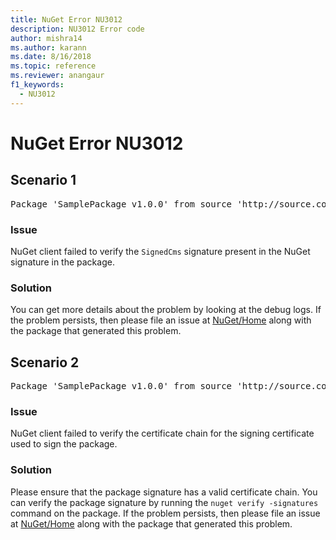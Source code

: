 ```yaml
---
title: NuGet Error NU3012
description: NU3012 Error code
author: mishra14
ms.author: karann
ms.date: 8/16/2018
ms.topic: reference
ms.reviewer: anangaur
f1_keywords: 
  - NU3012
---
```


# NuGet Error NU3012

## Scenario 1

<pre>Package 'SamplePackage v1.0.0' from source 'http://source.com/index.json': The primary signature validation failed.</pre>

### Issue

NuGet client failed to verify the `SignedCms` signature present in the NuGet signature in the package.


### Solution

You can get more details about the problem by looking at the debug logs. If the problem persists, then please file an issue at [NuGet/Home](https://github.com/NuGet/Home/issues) along with the package that generated this problem.



## Scenario 2

<pre>Package 'SamplePackage v1.0.0' from source 'http://source.com/index.json': The primary signature found a chain building issue:  A certificate chain processed, but terminated in a root certificate which is not trusted by the trust provider.</pre>

### Issue

NuGet client failed to verify the certificate chain for the signing certificate used to sign the package.


### Solution

Please ensure that the package signature has a valid certificate chain. You can verify the package signature by running the `nuget verify -signatures` command on the package. If the problem persists, then please file an issue at [NuGet/Home](https://github.com/NuGet/Home/issues) along with the package that generated this problem.


